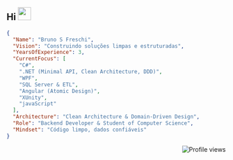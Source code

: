 ## Hi <img src="https://raw.githubusercontent.com/kaueMarques/kaueMarques/master/hi.gif" height="30px">


```json
{
  "Name": "Bruno S Freschi",
  "Vision": "Construindo soluções limpas e estruturadas",
  "YearsOfExperience": 3,
  "CurrentFocus": [
    "C#",
    ".NET (Minimal API, Clean Architecture, DDD)",
    "WPF",
    "SQL Server & ETL",
    "Angular (Atomic Design)",
    "XUnity",
    "javaScript"
  ],
  "Architecture": "Clean Architecture & Domain-Driven Design",
  "Role": "Backend Developer & Student of Computer Science",
  "Mindset": "Código limpo, dados confiáveis"
}
```

<p align="right"> <img src="https://komarev.com/ghpvc/?username=BrunoSFreschi&color=blue" alt="Profile views" /> </p>
